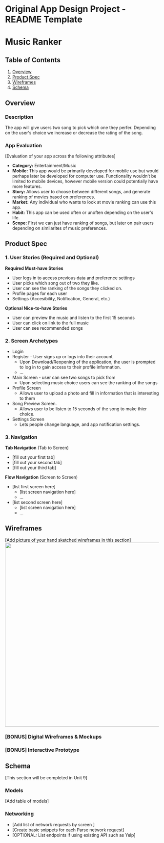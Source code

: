 Original App Design Project - README Template
===

# Music Ranker

## Table of Contents
1. [Overview](#Overview)
1. [Product Spec](#Product-Spec)
1. [Wireframes](#Wireframes)
2. [Schema](#Schema)

## Overview
### Description
The app will give users two song to pick which one they perfer. Depending on the user's choice we increase or decrease the rating of the song.

### App Evaluation
[Evaluation of your app across the following attributes]
- **Category:** Entertainment/Music
- **Mobile:** This app would be primarily developed for mobile use but would perhaps later be developed for computer use. Functionality wouldn’t be limited to mobile devices, however mobile version could potentially have more features.
- **Story:** Allows user to choose between different songs, and generate ranking of movies based on preferences.
- **Market:** Any individual who wants to look at movie ranking can use this app.
- **Habit:** This app can be used often or unoften depending on the user's life.
- **Scope:** First we can just have ranking of songs, but later on pair users depending on similarites of music preferences. 

## Product Spec

### 1. User Stories (Required and Optional)

**Required Must-have Stories**

* User logs in to access previous data and preference settings
* User picks which song out of two they like.
* User can see the ranking of the songs they clicked on.
* Profile pages for each user
* Settings (Accesibility, Notification, General, etc.)

**Optional Nice-to-have Stories**

* User can preview the music and listen to the first 15 seconds
* User can click on link to the full music 
* User can see recommended songs

### 2. Screen Archetypes

* Login 
* Register - User signs up or logs into their account
   * Upon Download/Reopening of the application, the user is prompted to log in to gain access to their profile information.
   * ...
* Main Screen - user can see two songs to pick from 
   * Upon selecting music choice users can see the ranking of the songs
* Profile Screen 
   * Allows user to upload a photo and fill in information that is interesting to them
* Song Preview Screen.
   * Allows user to be listen to 15 seconds of the song to make thier choice.
* Settings Screen
   * Lets people change language, and app notification settings.


### 3. Navigation

**Tab Navigation** (Tab to Screen)

* [fill out your first tab]
* [fill out your second tab]
* [fill out your third tab]

**Flow Navigation** (Screen to Screen)

* [list first screen here]
   * [list screen navigation here]
   * ...
* [list second screen here]
   * [list screen navigation here]
   * ...

## Wireframes
[Add picture of your hand sketched wireframes in this section]
<img src="YOUR_WIREFRAME_IMAGE_URL" width=600>

### [BONUS] Digital Wireframes & Mockups

### [BONUS] Interactive Prototype

## Schema 
[This section will be completed in Unit 9]
### Models
[Add table of models]
### Networking
- [Add list of network requests by screen ]
- [Create basic snippets for each Parse network request]
- [OPTIONAL: List endpoints if using existing API such as Yelp]
